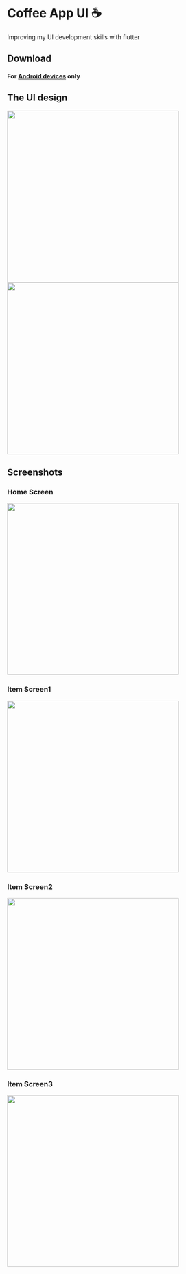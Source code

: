# Coffee App UI ☕

Improving my UI development skills with flutter

## Download
#### For [Android devices](https://drive.google.com/file/d/1hjN7cLROGusrJRzmv-AQG_6EqUQFbyvp/view?usp=sharing) only

## The UI design
<img src = "screenshots/coffeeUI.png" width = "400">
<img src = "screenshots/coffeeUI2.png" width = "400">

## Screenshots
### Home Screen
<img src = "screenshots/Shot44.jpg" width = "400">

### Item Screen1
<img src = "screenshots/Shot33.jpg" width = "400">

### Item Screen2
<img src = "screenshots/shot22.jpg" width = "400">

### Item Screen3
<img src = "screenshots/shot11.jpg" width = "400">
